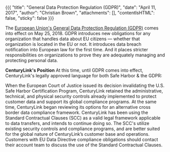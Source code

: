 {{{
  "title": "General Data Protection Regulation (GDPR)",
  "date": "April 11, 2017",
  "author": "Christian Brown",
  "attachments": [],
  "contentIsHTML": false,
  "sticky": false }}}

The [European Union's General Data Protection Regulation (GDPR)](http://www.eugdpr.org/eugdpr.org.html) comes into effect on May 25, 2018. GDPR introduces new obligations for any organization that handles data about EU citizens &mdash; whether that organization is located in the EU or not. It introduces data breach notification into European law for the first time. And it places stricter responsibilities on organizations to prove they are adequately managing and protecting personal data.

**CenturyLink's Position**
At this time, until GDPR comes into effect, CenturyLink's legally approved language for both Safe Harbor &amp; the GDPR:

When the European Court of Justice issued its decision invalidating the U.S. Safe Harbor Certification Program, CenturyLink retained the administrative, technical, and physical security controls already implemented to protect customer data and support its global compliance programs. At the same time, CenturyLink began reviewing its options for an alternative cross border data compliance framework. CenturyLink has been using the Standard Contractual Clauses (SCC) as a valid legal framework applicable to data transfers, and intends to continue doing so. The SCC's utilize existing security controls and compliance programs, and are better suited for the global nature of CenturyLink’s customer base and operations. Customers with EU Data Directive compliance obligations should contact their account team to discuss the use of the Standard Contractual Clauses.
